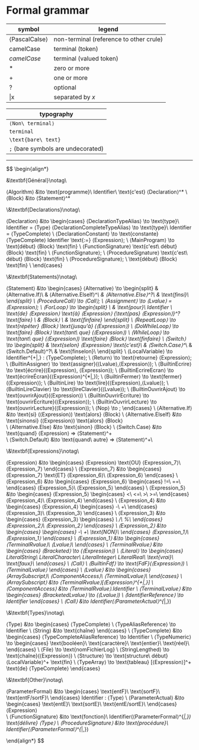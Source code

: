 # Formal grammar

symbol|legend
-|-
⟨PascalCalse⟩|non-terminal (reference to other crule)
camelCase|terminal (token)
*camelCase*|terminal (valued token)
\*|zero or more
\+|one or more
\?|optional
\|x|separated by *x*

|typography
|-
|`⟨Non\ terminal⟩`
|`terminal`
|`\text{bare\ text}`
|`;` (bare symbols are undecorated)

---

$$
\begin{align*}

&\textbf{Général}\notag\\

⟨Algorithm⟩ &\to \text{programme}\ Identifier\ \text{c'est} ⟨Declaration⟩^*
\\
⟨Block⟩ &\to ⟨Statement⟩^*

\\&\textbf{Declarations}\notag\\

⟨Declaration⟩ &\to \begin{cases}
    ⟨DeclarationTypeAlias⟩ \to \text{type}\ Identifier = ⟨Type⟩
    ⟨DeclarationCompleteTypeAlias⟩ \to \text{type}\ Identifier = ⟨TypeComplete⟩
    \\
    ⟨DeclarationConstant⟩ \to \text{constante} ⟨TypeComplete⟩ Identifier \text{:=} ⟨Expression⟩;
    \\
    ⟨MainProgram⟩ \to \text{début} ⟨Block⟩ \text{fin}
    \\
    ⟨FunctionSignature⟩ \text{c'est\ début} ⟨Block⟩ \text{fin}
    \\
    ⟨FunctionSignature⟩;
    \\
    ⟨ProcedureSignature⟩ \text{c'est\ début} ⟨Block⟩ \text{fin}
    \\
    ⟨ProcedureSignature⟩;
    \\
    \text{début} ⟨Block⟩ \text{fin}
    \\
\end{cases}

\\&\textbf{Statements}\notag\\

⟨Statement⟩ &\to \begin{cases}
    ⟨Alternative⟩ \to \begin{split}
    &   ⟨Alternative.If⟩\\
    &   ⟨Alternative.ElseIf⟩^*\\
    &   ⟨Alternative.Else⟩^?\\
    &   \text{finsi}\\
    \end{split}
    \\
    ⟨ProcedureCall⟩ \to ⟨Call⟩;
    \\
    ⟨Assignment⟩ \to ⟨Lvalue⟩ = ⟨Expression⟩;
    \\
    ⟨ForLoop⟩ \to \begin{split}
    \\
    &   \text{pour}\ Identifier
        \ \text{de} ⟨Expression⟩ \text{à} ⟨Expression⟩
        \{\text{pas} ⟨Expression⟩\}^?
        \text{faire} \\
    &   ⟨Block⟩ \\
    &   \text{finfaire}
    \end{split}
    \\
    ⟨RepeatLoop⟩ \to \text{répéter} ⟨Block⟩ \text{jusqu'à} (⟨Expression⟩)
    \\
    ⟨DoWhileLoop⟩ \to \text{faire} ⟨Block⟩ \text{tant\ que} (⟨Expression⟩)
    \\
    ⟨WhileLoop⟩ \to \text{tant\ que} (⟨Expression⟩) \text{faire} ⟨Block⟩ \text{finfaire}
    \\
    ⟨Switch⟩ \to \begin{split}
    &   \text{selon} ⟨Expression⟩ \text{c'est}\\
    &   ⟨Switch.Case⟩^*\\
    &   ⟨Switch.Default⟩^?\\
    &   \text{finselon}\\
    \end{split}
    \\
    ⟨LocalVariable⟩ \to Identifier^{+|,} : ⟨TypeComplete⟩;
    \\
    ⟨Return⟩ \to \text{retourne} ⟨Expression⟩;
    \\
    ⟨BuiltinAssigner⟩ \to \text{assigner}(⟨Lvalue⟩,⟨Expression⟩);
    \\
    ⟨BuiltinEcrire⟩ \to \text{écrire}(⟨Expression⟩, ⟨Expression⟩);
    \\
    ⟨BuiltinEcrireEcran⟩ \to \text{écrireÉcran}(⟨Expression⟩^{*|,});
    \\
    ⟨BuiltinFermer⟩ \to \text{fermer}(⟨Expression⟩);
    \\
    ⟨BuiltinLire⟩ \to \text{lire}(⟨Expression⟩,⟨Lvalue⟩);
    \\
    ⟨BuiltinLireClavier⟩ \to \text{lireClavier}(⟨Lvalue⟩);
    \\
    ⟨BuiltinOuvrirAjout⟩ \to \text{ouvrirAjout}(⟨Expression⟩)
    \\
    ⟨BuiltinOuvrirEcriture⟩ \to \text{ouvrirÉcriture}(⟨Expression⟩);
    \\
    ⟨BuiltinOuvrirLecture⟩ \to \text{ouvrirLecture}(⟨Expression⟩);
    \\
    ⟨Nop⟩ \to ;
\end{cases}
\\
⟨Alternative.If⟩ &\to \text{si} (⟨Expression⟩) \text{alors} ⟨Block⟩
\\
⟨Alternative.ElseIf⟩ &\to \text{sinonsi} (⟨Expression⟩) \text{alors} ⟨Block⟩\
\\
⟨Alternative.Else⟩ &\to \text{sinon} ⟨Block⟩
\\
⟨Switch.Case⟩ &\to \text{quand} ⟨Expression⟩ => ⟨Statement⟩^+\
\\
⟨Switch.Default⟩ &\to \text{quand\ autre} => ⟨Statement⟩^+\

\\&\textbf{Expressions}\notag\\

⟨Expression⟩ &\to \begin{cases}
    ⟨Expression⟩ \text{OU} ⟨Expression_7⟩\\
    ⟨Expression_7⟩
\end{cases}
\\
⟨Expression_7⟩ &\to \begin{cases}
    ⟨Expression_7⟩ \text{ET} ⟨Expression_6⟩\\
    ⟨Expression_6⟩
\end{cases}
\\
⟨Expression_6⟩ &\to \begin{cases}
    ⟨Expression_6⟩ \begin{cases}
        !=\\
        ==\\
    \end{cases} ⟨Expression_5⟩\\
    ⟨Expression_5⟩
\end{cases}
\\
⟨Expression_5⟩ &\to \begin{cases}
    ⟨Expression_5⟩ \begin{cases}
        <\\
        <=\\
        >\\
        >=\\
    \end{cases} ⟨Expression_4⟩\\
    ⟨Expression_4⟩
\end{cases}
\\
⟨Expression_4⟩ &\to \begin{cases}
    ⟨Expression_4⟩ \begin{cases}
        -\\
        +\\
    \end{cases} ⟨Expression_3⟩\\
    ⟨Expression_3⟩
\end{cases}
\\
⟨Expression_3⟩ &\to \begin{cases}
    ⟨Expression_3⟩ \begin{cases}
        *\\
        /\\
        \%\\
    \end{cases} ⟨Expression_2⟩\\
    ⟨Expression_2⟩
\end{cases}
\\
⟨Expression_2⟩ &\to \begin{cases}
    \begin{cases}
        -\\
        +\\
        \text{NON}\\
    \end{cases} ⟨Expression_1⟩\\
    ⟨Expression_1⟩
\end{cases}
\\
⟨Expression_1⟩ &\to \begin{cases}
    ⟨TerminalRvalue⟩\\
    ⟨Lvalue⟩\\
\end{cases}
\\
⟨TerminalRvalue⟩ &\to \begin{cases}
    ⟨Bracketed⟩ \to (⟨Expression⟩)
    \\
    ⟨Literal⟩ \to \begin{cases}
        LiteralString\\
        LiteralCharacter\\
        LiteralInteger\\
        LiteralReal\\
        \text{vrai}\\
        \text{faux}\\
    \end{cases}
    \\
    ⟨Call⟩
    \\
    ⟨BuiltinFdf⟩ \to \text{FdF}(⟨Expression⟩)
    \\
    ⟨TerminalLvalue⟩
\end{cases}
\\
⟨Lvalue⟩ &\to \begin{cases}
    ⟨ArraySubscript⟩\\
    ⟨ComponentAccess⟩\\
    ⟨TerminalLvalue⟩\\
\end{cases}
\\
⟨ArraySubscript⟩ &\to ⟨TerminalRvalue⟩[⟨Expression⟩^{+|,}]
\\
⟨ComponentAccess⟩ &\to ⟨TerminalRvalue⟩.Identifier
\\
⟨TerminalLvalue⟩ &\to \begin{cases}
    ⟨BracketedLvalue⟩ \to (⟨Lvalue⟩)
    \\
    ⟨IdentifierReference⟩ \to Identifier
\end{cases}
\\
⟨Call⟩ &\to Identifier(⟨ParameterActual⟩^{*|,})

\\&\textbf{Types}\notag\\

⟨Type⟩ &\to \begin{cases}
    ⟨TypeComplete⟩
    \\
    ⟨TypeAliasReference⟩ \to Identifier
    \\
    ⟨String⟩ &\to \text{chaîne}
\end{cases}
\\
⟨TypeComplete⟩ &\to \begin{cases}
    ⟨TypeCompleteAliasReference⟩ \to Identifier
    \\
    ⟨TypeNumeric⟩ \to \begin{cases}
        \text{booléen}\\
        \text{caractère}\\
        \text{entier}\\
        \text{réel}\\
    \end{cases}
    \\
    ⟨File⟩ \to \text{nomFichierLog}
    \\
    ⟨StringLengthed⟩ \to \text{chaîne}(⟨Expression⟩)
    \\
    ⟨Structure⟩ \to \text{structure\ début} ⟨LocalVariable⟩^+ \text{fin}
    \\
    ⟨TypeArray⟩ \to \text{tableau} [⟨Expression⟩]^+ \text{de} ⟨TypeComplete⟩
\end{cases}

\\&\textbf{Other}\notag\\

⟨ParameterFormal⟩ &\to \begin{cases}
    \text{entF}\\
    \text{sortF}\\
    \text{entF/sortF}\\
\end{cases} Identifier : ⟨Type⟩
\\
⟨ParameterActual⟩ &\to \begin{cases}
    \text{entE}\\
    \text{sortE}\\
    \text{entE/sortE}\\
\end{cases} ⟨Expression⟩\
\\
⟨FunctionSignature⟩ &\to \text{fonction}\ Identifier(⟨ParameterFormal⟩^{*|,}) \text{délivre} ⟨Type⟩
\\
⟨ProcedureSignature⟩ &\to \text{procédure}\ Identifier(⟨ParameterFormal⟩^{*|,})

\end{align*}
$$

